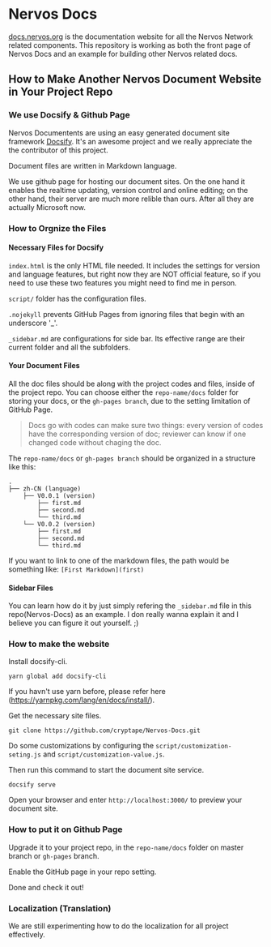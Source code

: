 # Nervos Docs

[docs.nervos.org](https://docs.nervos.org/) is the documentation website for all the Nervos Network related components.
This repository is working as both the front page of Nervos Docs and an example for building other Nervos related docs.

## How to Make Another Nervos Document Website in Your Project Repo

### We use Docsify & Github Page
Nervos Documentents are using an easy generated document site framework [Docsify](https://docsify.js.org/#/). It's an awesome project and we really appreciate the the contributor of this project.

Document files are written in Markdown language.

We use github page for hosting our document sites. On the one hand it enables the realtime updating, version control and online editing; on the other hand, their server are much more relible than ours. After all they are actually Microsoft now.


### How to Orgnize the Files

#### Necessary Files for Docsify
`index.html` is the only HTML file needed. It includes the settings for version and language features, but right now they are NOT official feature, so if you need to use these two features you might need to find me in person.

`script/` folder has the configuration files.

`.nojekyll` prevents GitHub Pages from ignoring files that begin with an underscore '_'.

`_sidebar.md` are configurations for side bar. Its effective range are their current folder and all the subfolders.

#### Your Document Files
All the doc files should be along with the project codes and files, inside of the project repo. You can choose either the `repo-name/docs` folder for storing your docs, or the `gh-pages branch`, due to the setting limitation of GitHub Page.

> Docs go with codes can make sure two things: every version of codes have the corresponding version of doc; reviewer can know if one changed code without chaging the doc.

The `repo-name/docs` or `gh-pages branch` should be organized in a structure like this:
```
.
├── zh-CN (language)
    ├── V0.0.1 (version)
        ├── first.md
        ├── second.md
        └── third.md
    └── V0.0.2 (version)
        ├── first.md
        ├── second.md
        └── third.md
```

If you want to link to one of the markdown files, the path would be something like: `[First Markdown](first)`

#### Sidebar Files
You can learn how do it by just simply refering the `_sidebar.md` file in this repo(Nervos-Docs) as an example. I don really wanna explain it and I believe you can figure it out yourself. ;)

### How to make the website
Install docsify-cli.
```
yarn global add docsify-cli
```
If you havn't use yarn before, please refer here (https://yarnpkg.com/lang/en/docs/install/).

Get the necessary site files.
```
git clone https://github.com/cryptape/Nervos-Docs.git
```
Do some customizations by configuring the `script/customization-seting.js` and `script/customization-value.js`.

Then run this command to start the document site service.
```
docsify serve
```
Open your browser and enter `http://localhost:3000/` to preview your document site.


### How to put it on Github Page
Upgrade it to your project repo, in the `repo-name/docs` folder on master branch or `gh-pages` branch. 

Enable the GitHub page in your repo setting.

Done and check it out!

### Localization (Translation)
We are still experimenting how to do the localization for all project effectively. 

